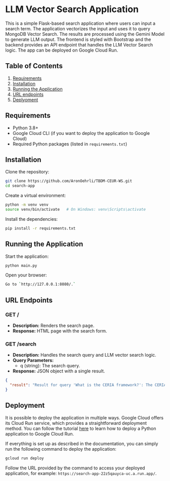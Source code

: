 # LLM Vector Search Application
This is a simple Flask-based search application where users can input a search term. The application vectorizes the input and uses it to query MongoDB Vector Search. The results are processed using the Gemini Model to generate LLM output. The frontend is styled with Bootstrap and the backend provides an API endpoint that handles the LLM Vector Search logic. The app can be deployed on Google Cloud Run.

## Table of Contents

1. [Requirements](#requirements)
2. [Installation](#installation)
2. [Running the Application](#running-the-application)
3. [URL endpoints](#url-endpoints)
3. [Deplyoment](#deployment)

## Requirements
- Python 3.8+
- Google Cloud CLI (if you want to deploy the application to Google Cloud)
- Required Python packages (listed in `requirements.txt`)

## Installation

Clone the repository:
```sh
git clone https://github.com/AronOehrli/TBDM-CEUR-WS.git
cd search-app
```

Create a virtual environment:

```sh
python -m venv venv
source venv/bin/activate   # On Windows: venv\Scripts\activate
```

Install the dependencies:

```sh
pip install -r requirements.txt
```

## Running the Application

Start the application:

```sh
python main.py
```

Open your browser:

```sh
Go to `http://127.0.0.1:8080/.`
```

## URL Endpoints

### GET /
- **Description:** Renders the search page.
- **Response:** HTML page with the search form.

### GET /search
- **Description:** Handles the search query and LLM vector search logic.
- **Query Parameters:**
  - q (string): The search query.
- **Response:** JSON object with a single result.

```json
{
  "result": "Result for query 'What is the CERIA framework?': The CERIA framework is a framework for proactively identifying supply chain risks. It       analyzes causal relationships between events that lead to supply chain risks. The CERIA framework is discussed in the document \"Empowering Supply Chains Resilience: LLMs-Powered BN for Proactive Supply Chain Risk Identification.pdf\".  ('filename': 'Empowering Supply Chains Resilience: LLMs-Powered BN for Proactive Supply Chain Risk Identification.pdf', 'page_number': 3) \n"
}
```

## Deployment

It is possible to deploy the application in multiple ways. Google Cloud offers its Cloud Run service, which provides a straightforward deployment method. You can follow the tutorial [here](https://cloud.google.com/run/docs/quickstarts/build-and-deploy/deploy-python-service) to learn how to deploy a Python application to Google Cloud Run.

If everything is set up as described in the documentation, you can simply run the following command to deploy the application:

```sh
gcloud run deploy
```

Follow the URL provided by the command to access your deployed application, for example: `https://search-app-22z5qauyca-uc.a.run.app/`.
